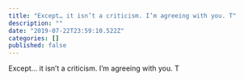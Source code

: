 ```yaml
---
title: "Except… it isn’t a criticism. I’m agreeing with you. T"
description: ""
date: "2019-07-22T23:59:10.522Z"
categories: []
published: false
---
```


Except… it isn’t a criticism. I’m agreeing with you. T
